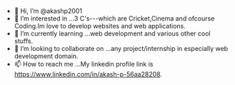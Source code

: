 - 👋 Hi, I’m @akashp2001
- 👀 I’m interested in ...3 C's---which are Cricket,Cinema and ofcourse Coding.Im love to develop websites and web applications.
- 🌱 I’m currently learning ...web development and various other cool stuffs.
- 💞️ I’m looking to collaborate on ...any project/internship in especially web development domain.
- 📫 How to reach me ...My linkedin profile link is https://www.linkedin.com/in/akash-p-56aa28208.

<!---
akashp2001/akashp2001 is a ✨ special ✨ repository because its `README.md` (this file) appears on your GitHub profile.
You can click the Preview link to take a look at your changes.
--->
